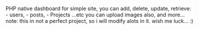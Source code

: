 PHP native dashboard for simple site,
you can add, delete, update, retrieve:
	- users,
	- posts,
	- Projects ...etc
you can upload images also, and more...
note: this in not a perfect project,
so i will modify alots in it.
wish me luck... :)
